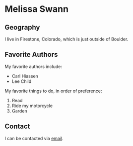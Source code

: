 # Melissa Swann

## Geography

I live in Firestone, Colorado, which is just outside of Boulder. 

## Favorite Authors

My favorite authors include:

- Carl Hiassen
- Lee Child

My favorite things to do, in order of preference:

1. Read
2. Ride my motorcycle
3. Garden

## Contact

I can be contacted via [email](melissaswann@gmail.com).

